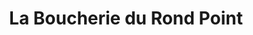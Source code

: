 ---
title: "La Boucherie du Rond Point"
url: /cholet/la-boucherie-du-rond-point/
shop: Metzgerei
---